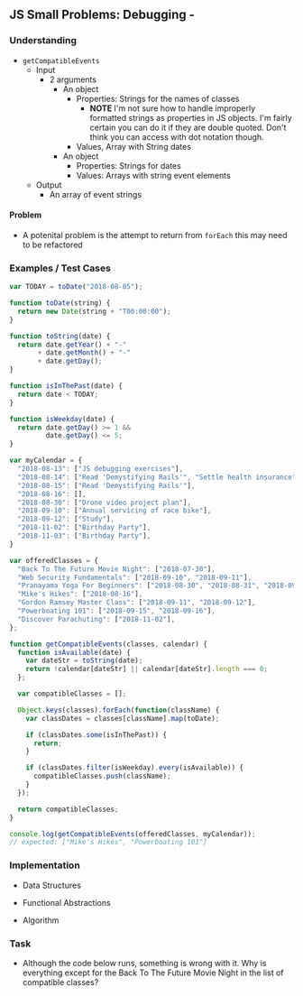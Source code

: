 ## JS Small Problems: Debugging - 

### Understanding
- `getCompatibleEvents`
  + Input
    * 2 arguments
      - An object
        + Properties: Strings for the names of classes
          - __NOTE__ I'm not sure how to handle improperly formatted strings as properties in JS objects. I'm fairly certain you can do it if they are double quoted. Don't think you can access with dot notation though.
        + Values, Array with String dates
      - An object
        + Properties: Strings for dates
        + Values: Arrays with string event elements
  + Output
    * An array of event strings

#### Problem
- A potenital problem is the attempt to return from `forEach` this may need to be refactored

### Examples / Test Cases
```js
var TODAY = toDate("2018-08-05");

function toDate(string) {
  return new Date(string + "T00:00:00");
}

function toString(date) {
  return date.getYear() + "-"
       + date.getMonth() + "-"
       + date.getDay();
}

function isInThePast(date) {
  return date < TODAY;
}

function isWeekday(date) {
  return date.getDay() >= 1 &&
         date.getDay() <= 5;
}

var myCalendar = {
  "2018-08-13": ["JS debugging exercises"],
  "2018-08-14": ["Read 'Demystifying Rails'", "Settle health insurance"],
  "2018-08-15": ["Read 'Demystifying Rails'"],
  "2018-08-16": [],
  "2018-08-30": ["Drone video project plan"],
  "2018-09-10": ["Annual servicing of race bike"],
  "2018-09-12": ["Study"],
  "2018-11-02": ["Birthday Party"],
  "2018-11-03": ["Birthday Party"],
}

var offeredClasses = {
  "Back To The Future Movie Night": ["2018-07-30"],
  "Web Security Fundamentals": ["2018-09-10", "2018-09-11"],
  "Pranayama Yoga For Beginners": ["2018-08-30", "2018-08-31", "2018-09-01"],
  "Mike's Hikes": ["2018-08-16"],
  "Gordon Ramsey Master Class": ["2018-09-11", "2018-09-12"],
  "Powerboating 101": ["2018-09-15", "2018-09-16"],
  "Discover Parachuting": ["2018-11-02"],
};

function getCompatibleEvents(classes, calendar) {
  function isAvailable(date) {
    var dateStr = toString(date);
    return !calendar[dateStr] || calendar[dateStr].length === 0;
  };

  var compatibleClasses = [];

  Object.keys(classes).forEach(function(className) {
    var classDates = classes[className].map(toDate);

    if (classDates.some(isInThePast)) {
      return;
    }

    if (classDates.filter(isWeekday).every(isAvailable)) {
      compatibleClasses.push(className);
    }
  });

  return compatibleClasses;
}

console.log(getCompatibleEvents(offeredClasses, myCalendar));
// expected: ["Mike's Hikes", "Powerboating 101"]
```

### Implementation
- Data Structures

- Functional Abstractions

- Algorithm

### Task
- Although the code below runs, something is wrong with it. Why is everything except for the Back To The Future Movie Night in the list of compatible classes?
